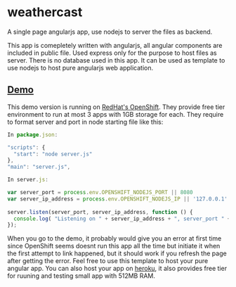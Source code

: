 # weathercast
A single page angularjs app, use nodejs to server the files as backend.

This app is comepletely written with angularjs, all angular components are included in public file. 
Used express only for the purpose to host files as server. There is no database used in this app.
It can be used as template to use nodejs to host pure angularjs web application.

## [Demo](http://weathercast-shihengz.rhcloud.com)

This demo version is running on [RedHat's OpenShift](https://www.openshift.com/pricing/index.html). They provide free tier environment to run at most 3 apps with 1GB storage for each. They require to format server and port in node starting file like this:
```javascript
In package.json:

"scripts": {
  "start": "node server.js"
},
"main": "server.js",
```
```javascript
In server.js:

var server_port = process.env.OPENSHIFT_NODEJS_PORT || 8080
var server_ip_address = process.env.OPENSHIFT_NODEJS_IP || '127.0.0.1'
 
server.listen(server_port, server_ip_address, function () {
  console.log( "Listening on " + server_ip_address + ", server_port " + port )
});
```
When you go to the demo, it probably would give you an error at first time since OpenShift seems doesnt run this app all the time but initiate it when the first attempt to link happened, but it should work if you refresh the page after getting the error.
Feel free to use this template to host your pure angular app. You can also host your app on [heroku](https://www.heroku.com/pricing), it also provides free tier for ruuning and testing small app with 512MB RAM.
